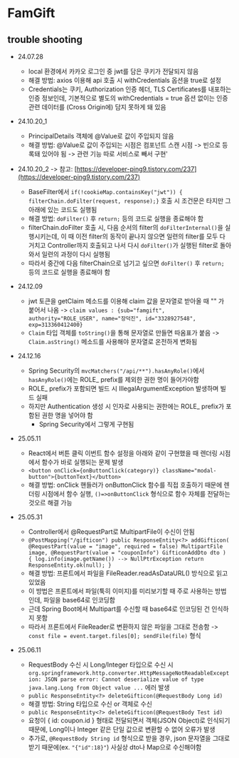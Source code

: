 # FamGift

## trouble shooting
- 24.07.28 
  - local 환경에서 카카오 로그인 중 jwt를 담은 쿠키가 전달되지 않음 
  - 해결 방법: axios 이용해 api 호출 시 withCredentials 옵션을 true로 설정
  - Credentials는 쿠키, Authorization 인증 헤더, TLS Certificates를 내포하는 인증 정보인데, 기본적으로 별도의 withCredentials = true 옵션 없이는 인증 관련 데이터를 (Cross Origin에) 담지 못하게 돼 있음

- 24.10.20_1
  - PrincipalDetails 객체에 @Value로 값이 주입되지 않음
  - 해결 방법: @Value로 값이 주입되는 시점은 컴포넌트 스캔 시점 -> 빈으로 등록돼 있어야 됨 -> 관련 기능 따로 서비스로 빼서 구현'
- 24.10.20_2 -> 참고: [https://developer-ping9.tistory.com/237](https://developer-ping9.tistory.com/237)
  - BaseFilter에서 `if(!cookieMap.containsKey("jwt")) { filterChain.doFilter(request, response);}` 호출 시 조건문은 타지만 그 아래에 있는 코드도 실행됨
  - 해결 방법: `doFilter()` 후 `return;` 등의 코드로 실행을 종료해야 함
  - filterChain.doFilter 호출 시, 다음 순서의 filter의 `doFilterInternal()`을 실행시키는데, 이 때 이전 filter의 동작이 끝나지 않으면 일련의 filter를 모두 다 거치고 Controller까지 호출되고 나서 다시 `doFilter()`가 실행된 filter로 돌아와서 일련의 과정이 다시 실행됨
  - 따라서 중간에 다음 filterChain으로 넘기고 싶으면 `doFilter()` 후 `return;` 등의 코드로 실행을 종료해야 함
- 24.12.09
  - jwt 토큰을 getClaim 메소드를 이용해 claim 값을 문자열로 받아올 때 "" 가 붙어서 나옴 -> `claim values : {sub="famgift", authority="ROLE_USER", name="장덕진", id="3328927548", exp=313360412400}`
  - `Claim` 타입 객체를 `toString()`을 통해 문자열로 만들면 따옴표가 붙음 -> `Claim.asString()` 메소드를 사용해야 문자열로 온전하게 변화됨
- 24.12.16
  - Spring Security의 `mvcMatchers("/api/**").hasAnyRole()`에서 `hasAnyRole()`에는 ROLE_ prefix를 제외한 권한 명이 들어가야함
  - ROLE_ prefix가 포함되면 빌드 시 IllegalArgumentException 발생하며 빌드 실패
  - 하지만 Authentication 생성 시 인자로 사용되는 권한에는 ROLE_ prefix가 포함된 권한 명을 넣어야 함
    - Spring Security에서 그렇게 구현됨
- 25.05.11
  - React에서 버튼 클릭 이번트 함수 설정을 아래와 같이 구현했을 때 렌더링 시점에서 함수가 바로 실행되는 문제 발생
  - `<button onClick={onButtonClick(category)} className="modal-button">{buttonText}</button>`
  - 해결 방법: onClick 핸들러가 onButtonClick 함수를 직접 호출하기 때문에 렌더링 시점에서 함수 실행, `()=>onButtonClick` 형식으로 함수 자체를 전달하는 것오르 해결 가능
- 25.05.31
  - Controller에서 @RequestPart로 MultipartFile이 수신이 안됨 
  - `@PostMapping("/gifticon")
    public ResponseEntity<?> addGifticon(
    @RequestPart(value = "image", required = false) MultipartFile image,
    @RequestPart(value = "couponInfo") GifticonAddDto dto
    ) {
    log.info(image.getName()) --> NullPtrException
    return ResponseEntity.ok(null);
    }`
  - 해결 방법: 프론트에서 파일을 FileReader.readAsDataURL() 방식으로 읽고 있었음
  - 이 방법은 프론트에서 파일(툭히 이미지)를 미리보기할 때 주로 사용하는 방법인데, 파일을 base64로 인코딩함
  - 근데 Spring Boot에서 Multipart를 수신할 때 base64로 인코딩된 건 인식하지 못함
  - 따라서 프론트에서 FileReader로 변환하지 않은 파일을 그대로 전송함 -> `const file = event.target.files[0]; sendFile(file)` 형식
- 25.06.11
  - RequestBody 수신 시 Long/Integer 타입으로 수신 시 `org.springframework.http.converter.HttpMessageNotReadableException: JSON parse error: Cannot deserialize value of type java.lang.Long from Object value ...` 에러 발생
  - `public ResponseEntity<?> deleteGifticon(@RequestBody Long id)`
  - 해결 방법: String 타입으로 수신 or 객체로 수신 
  - `public ResponseEntity<?> deleteGifticon(@RequestBody Test id) `
  - 요청이 { id: coupon.id } 형태로 전달되면서 객체(JSON Object)로 인식되기 때문에, Long이나 Integer 같은 단일 값으로 변환할 수 없어 오류가 발생
  - 추가로, `@RequestBody String id` 형식으로 받을 경우, json 문자열을 그대로 받기 때문에(ex. `"{"id":18}"`) 사실상 dto나 Map으로 수신해야함 
